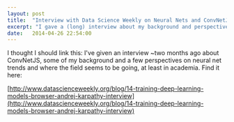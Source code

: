 ```yaml
---
layout: post
title:  "Interview with Data Science Weekly on Neural Nets and ConvNetJS"
excerpt: "I gave a (long) interview about my background and perspectives on neural nets."
date:   2014-04-26 22:54:00
---
```


I thought I should link this: I've given an interview ~two months ago about ConvNetJS, some of my background and a few perspectives on neural net trends and where the field seems to be going, at least in academia. Find it here:

[http://www.datascienceweekly.org/blog/14-training-deep-learning-models-browser-andrej-karpathy-interview](http://www.datascienceweekly.org/blog/14-training-deep-learning-models-browser-andrej-karpathy-interview)

 